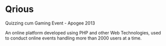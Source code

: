 # Qrious
Quizzing cum Gaming Event - Apogee 2013

An online platform developed using PHP and other Web Technologies, used to conduct online events handling
more than 2000 users at a time.
